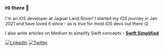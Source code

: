 ### Hi there 👋
I'm an iOS developer at Jaguar Land Rover! I started my iOS journey in Jan 2021 and have loved it since - as is true for most iOS devs out there 😉

I also write articles on Medium to simplify Swift concepts - [**Swift Simplified**](https://swiftsimplified.medium.com)

[![LinkedIn](https://img.shields.io/badge/-LinkedIn-0e76a8?style=plastic&logo=linkedIn)](https://www.linkedin.com/in/harshvardhanarora/)
[![Twitter](https://img.shields.io/badge/-Twitter-1DA1F2?style=plastic&logo=Twitter)](https://twitter.com/harshv_arora)
